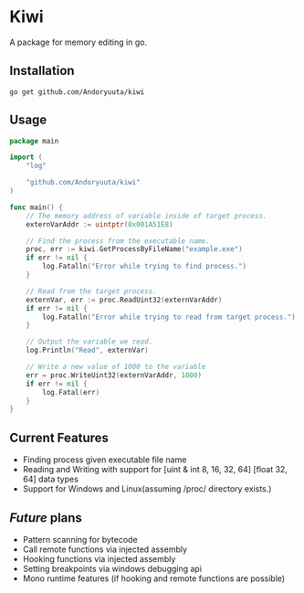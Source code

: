 # Kiwi
A package for memory editing in go.


## Installation
`go get github.com/Andoryuuta/kiwi`

## Usage
```Go
package main

import (
	"log"

	"github.com/Andoryuuta/kiwi"
)

func main() {
	// The memory address of variable inside of target process.
	externVarAddr := uintptr(0x001A51E8)

	// Find the process from the executable name.
	proc, err := kiwi.GetProcessByFileName("example.exe")
	if err != nil {
		log.Fatalln("Error while trying to find process.")
	}

	// Read from the target process.
	externVar, err := proc.ReadUint32(externVarAddr)
	if err != nil {
		log.Fatalln("Error while trying to read from target process.")
	}

	// Output the variable we read.
	log.Println("Read", externVar)

	// Write a new value of 1000 to the variable
	err = proc.WriteUint32(externVarAddr, 1000)
	if err != nil {
		log.Fatal(err)
	}
}
```
## Current Features
* Finding process given executable file name
* Reading and Writing with support for [uint & int 8, 16, 32, 64] [float 32, 64] data types
* Support for Windows and Linux(assuming /proc/ directory exists.) 

## _Future_ plans
* Pattern scanning for bytecode
* Call remote functions via injected assembly
* Hooking functions via injected assembly
* Setting breakpoints via windows debugging api
* Mono runtime features (if hooking and remote functions are possible)


